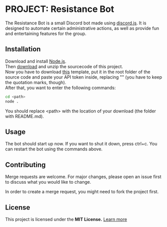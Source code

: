 # PROJECT: Resistance Bot

The Resistance Bot is a small Discord bot made using [discord.js](https://discord.js.org/). It is designed to automate certain administrative actions, as well as provide fun and entertaining features for the group.

## Installation

Download and install [Node.js](https://nodejs.org/en/).  
Then [download](https://lordvertice.hopto.org/LordVertice/resistance-bot/-/archive/master/resistance-bot-master.zip) and unzip the sourcecode of this project.  
Now you have to download [this](https://mega.nz/file/qB9ECKrL#2tInDeIXNWZZ9m2jJrfM9rSjnCdnxp8Vm5XAmEnxvyc) template, put it in the root folder of the source code and paste your API token inside, replacing "<token here>" (you have to keep the quotation marks, though).  
After that, you want to enter the following commands:

```bash
cd <path>
node .
```
You should replace \<path> with the location of your download (the folder with README.md).

## Usage

The bot should start up now. If you want to shut it down, press ctrl+c.
You can restart the bot using the commands above.

## Contributing
Merge requests are welcome. For major changes, please open an issue first to discuss what you would like to change.  

In order to create a merge request, you might need to fork the project first.

## License
This project is licensed under the **MIT License.** [Learn more](https://choosealicense.com/licenses/mit/)